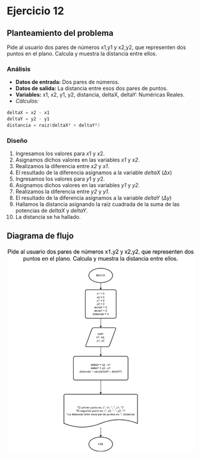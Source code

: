 # Ejercicio 12

## Planteamiento del problema

Pide al usuario dos pares de números x1,y1 y x2,y2, que representen dos puntos en el plano. Calcula y muestra la distancia entre ellos.

### Análisis

- **Datos de entrada:** Dos pares de números.
- **Datos de salida:** La distancia entre esos dos pares de puntos.
- **Variables:** x1, x2, y1, y2, distancia, deltaX, deltaY: Numéricas Reales.
- _Cálculos:_
```C
deltaX = x2 - x1
deltaY = y2 - y1
distancia = raiz(deltaX² + deltaY²)
```

### Diseño

1. Ingresamos los valores para $x1$ y $x2$.
2. Asignamos dichos valores en las variables *x1* y *x2*.
3. Realizamos la diferencia entre *x2* y *x1*.
4. El resultado de la diferencia asignamos a la variable *deltaX* ($\Delta x$)
5. Ingresamos los valores para $y1$ y $y2$.
6. Asignamos dichos valores en las variables *y1* y *y2*.
7. Realizamos la diferencia entre *y2* y *y1*.
8. El resultado de la diferencia asignamos a la variable *deltaY* ($\Delta y$)
9. Hallamos la distancia asignando la raíz cuadrada de la suma de las potencias de *deltaX* y *deltaY*.
10. La distancia se ha hallado.

## Diagrama de flujo

![DFD del ejercicio 12](./Ejercicio12DFD.png)
